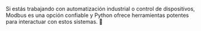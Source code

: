 Si estás trabajando con automatización industrial o control de dispositivos,
Modbus es una opción confiable y Python ofrece herramientas potentes para interactuar con estos sistemas. 🚀
